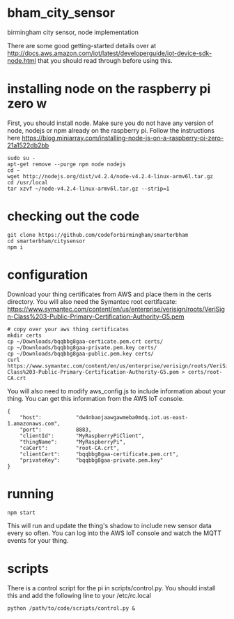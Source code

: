 # bham_city_sensor
birmingham city sensor, node implementation

There are some good getting-started details over at http://docs.aws.amazon.com/iot/latest/developerguide/iot-device-sdk-node.html that you should read through before using this.

# installing node on the raspberry pi zero w

First, you should install node. Make sure you do not have any version of node, nodejs or npm already on the raspberry pi. Follow the instructions here https://blog.miniarray.com/installing-node-js-on-a-raspberry-pi-zero-21a1522db2bb

```
sudo su -
apt-get remove --purge npm node nodejs
cd ~
wget http://nodejs.org/dist/v4.2.4/node-v4.2.4-linux-armv6l.tar.gz
cd /usr/local
tar xzvf ~/node-v4.2.4-linux-armv6l.tar.gz --strip=1
```

# checking out the code

```
git clone https://github.com/codeforbirmingham/smarterbham
cd smarterbham/citysensor
npm i
```

# configuration

Download your thing certificates from AWS and place them in the certs directory. You will also need the Symantec root certifacate: https://www.symantec.com/content/en/us/enterprise/verisign/roots/VeriSign-Class%203-Public-Primary-Certification-Authority-G5.pem

```
# copy over your aws thing certificates
mkdir certs
cp ~/Downloads/bqqbbg8gaa-certicate.pem.crt certs/
cp ~/Downloads/bqqbbg8gaa-private.pem.key certs/
cp ~/Downloads/bqqbbg8gaa-public.pem.key certs/
curl https://www.symantec.com/content/en/us/enterprise/verisign/roots/VeriSign-Class%203-Public-Primary-Certification-Authority-G5.pem > certs/root-CA.crt
```

You will also need to modify aws_config.js to include information about your thing. You can get this information from the AWS IoT console.

```
{
    "host":           "dw4nbaojaawgawmeba0mdq.iot.us-east-1.amazonaws.com",
    "port":           8883,
    "clientId":       "MyRaspberryPiClient",
    "thingName":      "MyRaspberryPi",
    "caCert":         "root-CA.crt",
    "clientCert":     "bqqbbg8gaa-certificate.pem.crt",
    "privateKey":     "bqqbbg8gaa-private.pem.key"
} 
```

# running

```
npm start
```

This will run and update the thing's shadow to include new sensor data every so often. You can log into the AWS IoT console and watch the MQTT events for your thing.

# scripts

There is a control script for the pi in scripts/control.py. You should install this and add the following line to your /etc/rc.local

```
python /path/to/code/scripts/control.py &
```